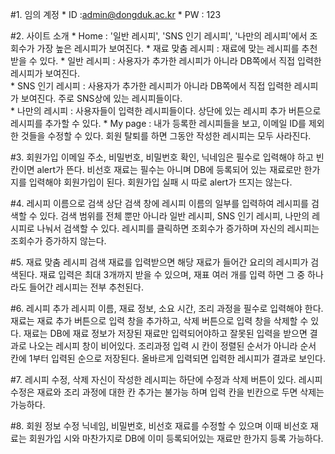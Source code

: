 #1. 임의 계정
	* ID :admin@dongduk.ac.kr
	* PW : 123

#2. 사이트 소개
	* Home  : '일반 레시피', 'SNS 인기 레시피', '나만의 레시피'에서 조회수가 가장 높은 레시피가 보여진다.
	* 재료 맞춤 레시피 : 재료에 맞는 레시피를 추천 받을 수 있다.
	* 일반 레시피 : 사용자가 추가한 레시피가 아니라 DB쪽에서 직접 입력한 레시피가 보여진다. 	
	* SNS 인기 레시피 : 사용자가 추가한 레시피가 아니라 DB쪽에서 직접 입력한 레시피가 보여진다. 주로 SNS상에 있는 레시피들이다.	
	* 나만의 레시피 : 사용자들이 입력한 레시피들이다. 상단에 있는 레시피 추가 버튼으로 레시피를 추가할 수 있다.	
	* My page : 내가 등록한 레시피들을 보고, 이메일 ID를 제외한 것들을 수정할 수 있다. 회원 탈퇴를 하면 그동안 작성한 레시피는 모두 사라진다.
	
#3. 회원가입
	이메일 주소, 비밀번호, 비밀번호 확인, 닉네임은 필수로 입력해야 하고 빈 칸이면 alert가 뜬다.
	비선호 재료는 필수는 아니며 DB에 등록되어 있는 재료로만 한가지를 입력해야 회원가입이 된다.
	회원가입 실패 시 따로 alert가 뜨지는 않는다.

#4. 레시피 이름으로 검색
	상단 검색 창에 레시피 이름의 일부를 입력하여 레시피를 검색할 수 있다.
	검색 범위를 전체 뿐만 아니라 일반 레시피, SNS 인기 레시피, 나만의 레시피로 나눠서 검색할 수 있다.
	레시피를 클릭하면 조회수가 증가하며 자신의 레시피는 조회수가 증가하지 않는다.

#5. 재료 맞춤 레시피 검색
	재료를 입력받으면 해당 재료가 들어간 요리의 레시피가 검색된다.
	재료 입력은 최대 3개까지 받을 수 있으며,
	재표 여러 개를 입력 하면 그 중 하나라도 들어간 레시피는 전부 추천된다.

#6. 레시피 추가
	레시피 이름, 재료 정보, 소요 시간, 조리 과정을 필수로 입력해야 한다.
	재료는 재료 추가 버튼으로 입력 창을 추가하고, 삭제 버튼으로 입력 창을 삭제할 수 있다.
	재료는 DB에 재료 정보가 저장된 재료만 입력되어야하고 잘못된 입력을 받으면 결과로 나오는 레시피 창이 비어있다.
	조리과정 입력 시 칸이 정렬된 순서가 아니라 순서 칸에 1부터 입력된 순으로 저장된다. 
	올바르게 입력되면 입력한 레시피가 결과로 보인다.

#7. 레시피 수정, 삭제
	자신이 작성한 레시피는 하단에 수정과 삭제 버튼이 있다.
	레시피 수정은 재료와 조리 과정에 대한 칸 추가는 불가능 하며 입력 칸을 빈칸으로 두면 삭제는 가능하다. 

#8. 회원 정보 수정
	닉네임, 비밀번호, 비선호 재료를 수정할 수 있으며 이때 비선호 재료는 회원가입 시와 마찬가지로 DB에 이미 등록되어있는 재료만 한가지 등록 가능하다.
